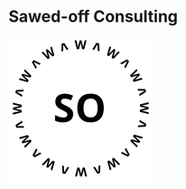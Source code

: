 # Sawed-off Consulting

<img src="Sawed-off-logo.svg" alt="Sawed-off Logo" height="256" width="256" class="center-image">

